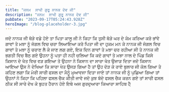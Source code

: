 ```yaml
---
title: "ਜਨਮ  ਸਾਖੀ ਗੁਰੂ ਨਾਨਕ ਦੇਵ ਜੀ"
description: "ਜਨਮ  ਸਾਖੀ ਗੁਰੂ ਨਾਨਕ ਦੇਵ ਜੀ"
pubDate: "2023-09-17T05:24:43.928Z"
heroImage: "/blog-placeholder-3.jpg"
---
```


ਜਦੋ ਨਾਨਕ ਜੀ ਥੋੜੇ ਵਡੇ ਹੋਏ ਤਾ ਪਿਤਾ ਕਾਲੂ ਜੀ ਨੇ ਕਿਹਾ ਕਿ ਤੁਸੀ ਥੋੜੇ ਘਰ ਦੇ ਕੰਮ ਕਰਿਆ ਕਰੋ ਭਾਂਵੇ ਗਾਵਾਂ ਤੇ ਮਝਾ ਨੂੰ ਜੰਗਲ ਵਿਚ ਚਰਾ ਲਿਆਇਆ ਕਰੋ ਪਿਤਾ ਜੀ ਦਾ ਹੁਕਮ ਮਨ ਕੇ ਨਾਨਕ ਜੀ ਜੰਗਲ ਵਿਚ ਗਾਵਾਂ ਤੇ ਮਝਾ ਨੂੰ ਚਰਾਣ ਲੈ ਕੇ ਜਾਣ ਲਗ ਗਏ, ਇਕ ਦਿਨ ਗਾਵਾਂ ਤੇ ਮਝਾ ਚਰ ਰਹੀਆ ਸੀ ਤੇ ਨਾਨਕ ਜੀ ਭਗਤੀ ਵਿਚ ਬੈਠ ਗਏ ਉਹਨਾ ਨੂੰ ਪਤਾ ਹੀ ਨਹੀ ਚਲਿਆ ਕਿ ਕਦੋ ਗਾਵਾਂ ਤੇ ਮਝਾ ਨਾਲ ਦੇ ਪਿੰਡ ਕਿਸੇ ਕਿਸਾਨ ਦੇ ਖੇਤ ਵਿਚ ਵੜ ਗਇਆ ਤੇ ਉਹਨਾ ਨੇ ਕਿਸਾਨ ਦਾ ਸਾਰਾ ਖੇਤ ਉਜਾੜ ਦਿਤਾ ਜਦੋ ਕਿਸਾਨ ਆਇਆ ਉਸ ਨੇ ਦੇਖਿਆ ਕਿ ਸਾਰਾ ਖੇਤ ਉਜੜ ਗਿਆ ਹੈ ਤਾਂ ਉਹ ਦੋੜ ਕੇ ਰਾਏ ਬੁਲਾਰ ਜੀ ਕੋਲ ਗਿਆ ਤੇ ਕਹਿਣ ਲਗਾ ਕਿ ਮੇਰੀ ਸਾਰੀ ਫਸਲ ਦਾ ਮੈਨੁੂੰ ਮੁਆਵਜਾ ਦਿਤਾ ਜਾਏ ਤਾਂ ਨਾਨਕ ਜੀ ਨੂੰ ਪੁਛਿਆ ਗਿਆ ਤਾਂ ਉਹਨਾਂ ਨੇ ਕਿਹਾ ਕਿ ਪਹਿਲਾ ਫਸਲ ਚੈਕ ਕੀਤੀ ਜਾਵੇ ਜਦੋ ਕੁਝ ਬੰਦੇ ਫਸਲ ਚੈਕ ਕਰਨ ਗਏ ਤਾਂ ਸਾਰੀ ਫਸਲ ਠੀਕ ਸੀ ਸਾਰੇ ਦੇਖ ਕੇ ਬੁਹਤ ਹੈਰਾਨ ਹੋਏ ਇਥੇ ਅਜ ਗੁਰਦੁਆਰਾ ਕਿਆਰਾ ਸਾਹਿਬ ਹੈ਼

